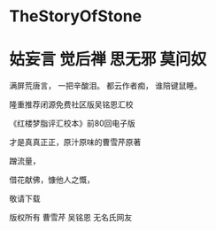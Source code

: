 # TheStoryOfStone
# 姑妄言 觉后禅 思无邪 莫问奴


满屏荒唐言，
一把辛酸泪。
都云作者痴，
谁陪键鼠睡。

隆重推荐闭源免费社区版吴铭恩汇校

《红楼梦脂评汇校本》前80回电子版

才是真真正正，原汁原味的曹雪芹原著

蹭流量，

借花献佛，慷他人之慨，

敬请下载

版权所有 曹雪芹 吴铭恩 无名氏网友
